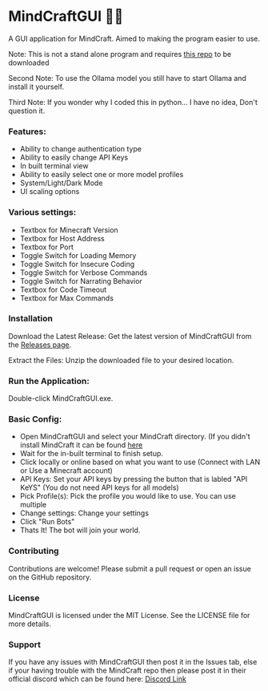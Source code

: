 # MindCraftGUI 🤯🧠
A GUI application for MindCraft. Aimed to making the program easier to use.

Note: This is not a stand alone program and requires [this repo](https://github.com/kolbytn/mindcraft) to be downloaded

Second Note: To use the Ollama model you still have to start Ollama and install it yourself.

Third Note: If you wonder why I coded this in python... I have no idea, Don't question it.

### Features:
- Ability to change authentication type
- Ability to easily change API Keys
- In built terminal view
- Ability to easily select one or more model profiles
- System/Light/Dark Mode
- UI scaling options

### Various settings:
- Textbox for Minecraft Version
- Textbox for Host Address
- Textbox for Port
- Toggle Switch for Loading Memory
- Toggle Switch for Insecure Coding
- Toggle Switch for Verbose Commands
- Toggle Switch for Narrating Behavior
- Textbox for Code Timeout
- Textbox for Max Commands

### Installation
Download the Latest Release: Get the latest version of MindCraftGUI from the [Releases page](https://github.com/FantomWolf182/MindCraftGUI/releases).

Extract the Files: Unzip the downloaded file to your desired location.
### Run the Application:

Double-click MindCraftGUI.exe.

### Basic Config: 
- Open MindCraftGUI and select your MindCraft directory. (If you didn't install MindCraft it can be found [here](https://github.com/kolbytn/mindcraft)
- Wait for the in-built terminal to finish setup.
- Click locally or online based on what you want to use (Connect with LAN or Use a Minecraft account)
- API Keys: Set your API keys by pressing the button that is labled "API KeYS" (You do not need API keys for all models)
- Pick Profile(s): Pick the profile you would like to use. You can use multiple
- Change settings: Change your settings 
- Click "Run Bots"
- Thats It! The bot will join your world.

### Contributing
Contributions are welcome! Please submit a pull request or open an issue on the GitHub repository.

### License
MindCraftGUI is licensed under the MIT License. See the LICENSE file for more details.

### Support
If you have any issues with MindCraftGUI then post it in the Issues tab, else if your having trouble with the MindCraft repo then please post it in their official discord which can be found here: [Discord Link](https://discord.gg/R5GXK2Gt4y)
